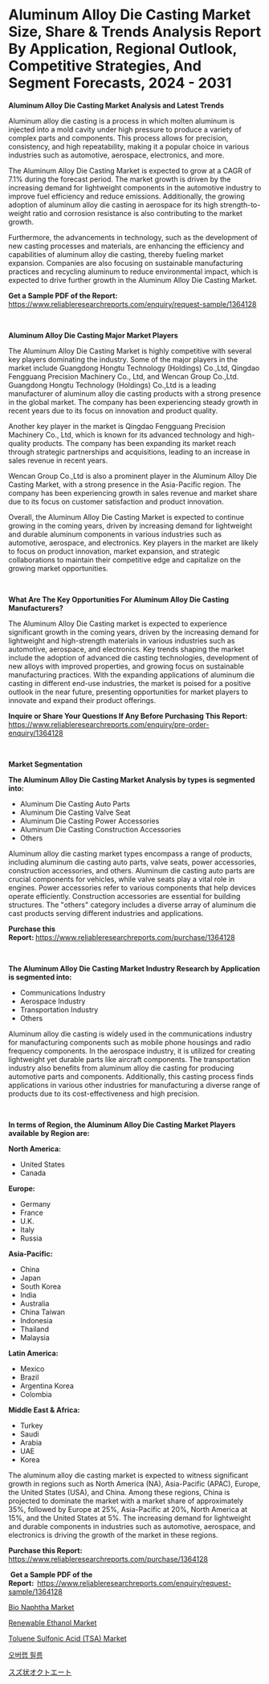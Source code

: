 <p><h1>Aluminum Alloy Die Casting Market Size, Share & Trends Analysis Report By Application, Regional Outlook, Competitive Strategies, And Segment Forecasts, 2024 - 2031</h1></p><p><strong>Aluminum Alloy Die Casting Market Analysis and Latest Trends</strong></p>
<p><p>Aluminum alloy die casting is a process in which molten aluminum is injected into a mold cavity under high pressure to produce a variety of complex parts and components. This process allows for precision, consistency, and high repeatability, making it a popular choice in various industries such as automotive, aerospace, electronics, and more.</p><p>The Aluminum Alloy Die Casting Market is expected to grow at a CAGR of 7.1% during the forecast period. The market growth is driven by the increasing demand for lightweight components in the automotive industry to improve fuel efficiency and reduce emissions. Additionally, the growing adoption of aluminum alloy die casting in aerospace for its high strength-to-weight ratio and corrosion resistance is also contributing to the market growth.</p><p>Furthermore, the advancements in technology, such as the development of new casting processes and materials, are enhancing the efficiency and capabilities of aluminum alloy die casting, thereby fueling market expansion. Companies are also focusing on sustainable manufacturing practices and recycling aluminum to reduce environmental impact, which is expected to drive further growth in the Aluminum Alloy Die Casting Market.</p></p>
<p><strong>Get a Sample PDF of the Report:&nbsp;</strong> <a href="https://www.reliableresearchreports.com/enquiry/request-sample/1364128">https://www.reliableresearchreports.com/enquiry/request-sample/1364128</a></p>
<p>&nbsp;</p>
<p><strong>Aluminum Alloy Die Casting Major Market Players</strong></p>
<p><p>The Aluminum Alloy Die Casting Market is highly competitive with several key players dominating the industry. Some of the major players in the market include Guangdong Hongtu Technology (Holdings) Co.,Ltd, Qingdao Fengguang Precision Machinery Co., Ltd, and Wencan Group Co.,Ltd. Guangdong Hongtu Technology (Holdings) Co.,Ltd is a leading manufacturer of aluminum alloy die casting products with a strong presence in the global market. The company has been experiencing steady growth in recent years due to its focus on innovation and product quality.</p><p>Another key player in the market is Qingdao Fengguang Precision Machinery Co., Ltd, which is known for its advanced technology and high-quality products. The company has been expanding its market reach through strategic partnerships and acquisitions, leading to an increase in sales revenue in recent years.</p><p>Wencan Group Co.,Ltd is also a prominent player in the Aluminum Alloy Die Casting Market, with a strong presence in the Asia-Pacific region. The company has been experiencing growth in sales revenue and market share due to its focus on customer satisfaction and product innovation.</p><p>Overall, the Aluminum Alloy Die Casting Market is expected to continue growing in the coming years, driven by increasing demand for lightweight and durable aluminum components in various industries such as automotive, aerospace, and electronics. Key players in the market are likely to focus on product innovation, market expansion, and strategic collaborations to maintain their competitive edge and capitalize on the growing market opportunities.</p></p>
<p>&nbsp;</p>
<p><strong>What Are The Key Opportunities For Aluminum Alloy Die Casting Manufacturers?</strong></p>
<p><p>The Aluminum Alloy Die Casting market is expected to experience significant growth in the coming years, driven by the increasing demand for lightweight and high-strength materials in various industries such as automotive, aerospace, and electronics. Key trends shaping the market include the adoption of advanced die casting technologies, development of new alloys with improved properties, and growing focus on sustainable manufacturing practices. With the expanding applications of aluminum die casting in different end-use industries, the market is poised for a positive outlook in the near future, presenting opportunities for market players to innovate and expand their product offerings.</p></p>
<p><strong>Inquire or Share Your Questions If Any Before Purchasing This Report:</strong> <a href="https://www.reliableresearchreports.com/enquiry/pre-order-enquiry/1364128">https://www.reliableresearchreports.com/enquiry/pre-order-enquiry/1364128</a></p>
<p>&nbsp;</p>
<p><strong>Market Segmentation</strong></p>
<p><strong>The Aluminum Alloy Die Casting Market Analysis by types is segmented into:</strong></p>
<p><ul><li>Aluminum Die Casting Auto Parts</li><li>Aluminum Die Casting Valve Seat</li><li>Aluminum Die Casting Power Accessories</li><li>Aluminum Die Casting Construction Accessories</li><li>Others</li></ul></p>
<p><p>Aluminum alloy die casting market types encompass a range of products, including aluminum die casting auto parts, valve seats, power accessories, construction accessories, and others. Aluminum die casting auto parts are crucial components for vehicles, while valve seats play a vital role in engines. Power accessories refer to various components that help devices operate efficiently. Construction accessories are essential for building structures. The "others" category includes a diverse array of aluminum die cast products serving different industries and applications.</p></p>
<p><strong>Purchase this Report:&nbsp;</strong><a href="https://www.reliableresearchreports.com/purchase/1364128">https://www.reliableresearchreports.com/purchase/1364128</a></p>
<p>&nbsp;</p>
<p><strong>The Aluminum Alloy Die Casting Market Industry Research by Application is segmented into:</strong></p>
<p><ul><li>Communications Industry</li><li>Aerospace Industry</li><li>Transportation Industry</li><li>Others</li></ul></p>
<p><p>Aluminum alloy die casting is widely used in the communications industry for manufacturing components such as mobile phone housings and radio frequency components. In the aerospace industry, it is utilized for creating lightweight yet durable parts like aircraft components. The transportation industry also benefits from aluminum alloy die casting for producing automotive parts and components. Additionally, this casting process finds applications in various other industries for manufacturing a diverse range of products due to its cost-effectiveness and high precision.</p></p>
<p>&nbsp;</p>
<p><strong>In terms of Region, the Aluminum Alloy Die Casting Market Players available by Region are:</strong></p>
<p>
    <p> <strong> North America: </strong>
        <ul>
            <li>United States</li>
            <li>Canada</li>
        </ul>
        </p> 
    <p> <strong> Europe: </strong>
        <ul>
            <li>Germany</li>
            <li>France</li>
            <li>U.K.</li>
            <li>Italy</li>
            <li>Russia</li>
        </ul>
        </p> 
    <p> <strong> Asia-Pacific: </strong>
        <ul>
            <li>China</li>
            <li>Japan</li>
            <li>South Korea</li>
            <li>India</li>
            <li>Australia</li>
            <li>China Taiwan</li>
            <li>Indonesia</li>
            <li>Thailand</li>
            <li>Malaysia</li>
        </ul>
        </p> 
    <p> <strong> Latin America: </strong>
        <ul>
            <li>Mexico</li>
            <li>Brazil</li>
            <li>Argentina Korea</li>
            <li>Colombia</li>
        </ul>
        </p> 
    <p> <strong> Middle East & Africa: </strong>
        <ul>
            <li>Turkey</li>
            <li>Saudi</li>
            <li>Arabia</li>
            <li>UAE</li>
            <li>Korea</li>
        </ul>
    </p>
    </p>
<p><p>The aluminum alloy die casting market is expected to witness significant growth in regions such as North America (NA), Asia-Pacific (APAC), Europe, the United States (USA), and China. Among these regions, China is projected to dominate the market with a market share of approximately 35%, followed by Europe at 25%, Asia-Pacific at 20%, North America at 15%, and the United States at 5%. The increasing demand for lightweight and durable components in industries such as automotive, aerospace, and electronics is driving the growth of the market in these regions.</p></p>
<p><strong>Purchase this Report: </strong><a href="https://www.reliableresearchreports.com/purchase/1364128">https://www.reliableresearchreports.com/purchase/1364128</a></p>
<p>&nbsp;<strong>Get a Sample PDF of the Report:&nbsp;&nbsp;</strong><a href="https://www.reliableresearchreports.com/enquiry/request-sample/1364128">https://www.reliableresearchreports.com/enquiry/request-sample/1364128</a></p>
<p><strong></strong></p>
<p><p><a href="https://github.com/dx0328/Market-Research-Report-List-1/blob/main/bio-naphtha-market.md">Bio Naphtha Market</a></p><p><a href="https://github.com/juancolorado15/Market-Research-Report-List-1/blob/main/renewable-ethanol-market.md">Renewable Ethanol Market</a></p><p><a href="https://issuu.com/reportprime-2/docs/toluene-sulfonic-acid-tsa-market-size-2030.pptx">Toluene Sulfonic Acid (TSA) Market</a></p><p><a href="https://medium.com/@percyhagernes9778/%EC%98%A4%EB%B2%84%EB%9E%A9-%ED%95%84%EB%A6%84-%EC%8B%9C%EC%9E%A5-%EC%9D%B8%EC%82%AC%EC%9D%B4%ED%8A%B8-%EC%8B%9C%EC%9E%A5-%EB%8F%99%ED%96%A5-%EC%84%B1%EC%9E%A5-2024%EB%85%84%EB%B6%80%ED%84%B0-2031%EB%85%84%EA%B9%8C%EC%A7%80-%EC%98%88%EC%B8%A1-a326301355d6">오버랩 필름</a></p><p><a href="https://github.com/ksxzwxabcuynh011/Market-Research-Report-List-1/blob/main/4573218192351.md">スズ状オクトエート</a></p></p>